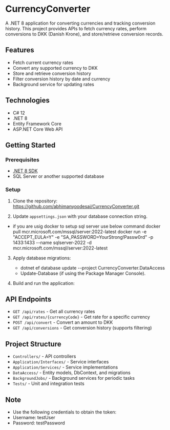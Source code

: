 # CurrencyConverter

A .NET 8 application for converting currencies and tracking conversion history. This project provides APIs to fetch currency rates, perform conversions to DKK (Danish Krone), and store/retrieve conversion records.

## Features

- Fetch current currency rates
- Convert any supported currency to DKK
- Store and retrieve conversion history
- Filter conversion history by date and currency
- Background service for updating rates

## Technologies

- C# 12
- .NET 8
- Entity Framework Core
- ASP.NET Core Web API

## Getting Started

### Prerequisites

- [.NET 8 SDK](https://dotnet.microsoft.com/download/dotnet/8.0)
- SQL Server or another supported database

### Setup

1. Clone the repository:
 https://github.com/abhimanyoodesai/CurrencyConverter.git

2. Update `appsettings.json` with your database connection string.
 - if you are usig docker to setup sql server use below command 
   docker pull mcr.microsoft.com/mssql/server:2022-latest
   docker run -e "ACCEPT_EULA=Y" -e "SA_PASSWORD=YourStrong!Passw0rd" -p 1433:1433 --name sqlserver-2022 -d mcr.microsoft.com/mssql/server:2022-latest

3. Apply database migrations:
    - dotnet ef database update --project CurrencyConverter.DataAccess
    - Update-Database (if using the Package Manager Console).

5. Build and run the application:


## API Endpoints

- `GET /api/rates` - Get all currency rates
- `GET /api/rates/{currencyCode}` - Get rate for a specific currency
- `POST /api/convert` - Convert an amount to DKK
- `GET /api/conversions` - Get conversion history (supports filtering)

## Project Structure

- `Controllers/` - API controllers
- `Application/Interfaces/` - Service interfaces
- `Application/Services/` - Service implementations
- `DataAccess/` - Entity models, DbContext, and migrations
- `BackgroundJobs/` - Background services for periodic tasks
- `Tests/` - Unit and integration tests

## Note 
- Use the following credentials to obtain the token:
- Username: testUser
- Password: testPassword
